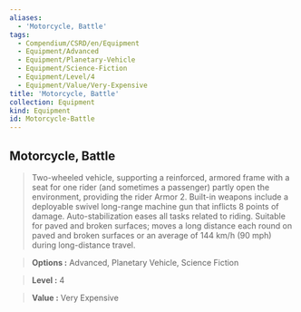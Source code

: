 ```yaml
---
aliases:
  - 'Motorcycle, Battle'
tags:
  - Compendium/CSRD/en/Equipment
  - Equipment/Advanced
  - Equipment/Planetary-Vehicle
  - Equipment/Science-Fiction
  - Equipment/Level/4
  - Equipment/Value/Very-Expensive
title: 'Motorcycle, Battle'
collection: Equipment
kind: Equipment
id: Motorcycle-Battle
---
```

## Motorcycle, Battle    
    
>Two-wheeled vehicle, supporting a reinforced, armored frame with a seat for one rider (and sometimes a passenger) partly open the environment, providing the rider Armor 2. Built-in weapons include a deployable swivel long-range machine gun that inflicts 8 points of damage. Auto-stabilization eases all tasks related to riding. Suitable for paved and broken surfaces; moves a long distance each round on paved and broken surfaces or an average of 144 km/h (90 mph) during long-distance travel.    
> **Options :** Advanced, Planetary Vehicle, Science Fiction    
> **Level :** 4    
> **Value :** Very Expensive
